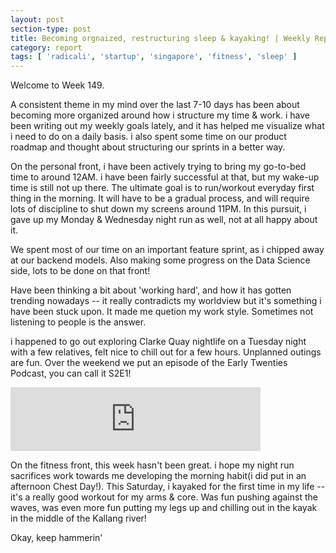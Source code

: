 ```yaml
---
layout: post
section-type: post
title: Becoming orgnaized, restructuring sleep & kayaking! | Weekly Report 149
category: report
tags: [ 'radicali', 'startup', 'singapore', 'fitness', 'sleep' ]
---
```


Welcome to Week 149. 

A consistent theme in my mind over the last 7-10 days has been about becoming more organized around how i structure my time & work. i have been writing out my weekly goals lately, and it has helped me visualize what i need to do on a daily basis. i also spent some time on our product roadmap and thought about structuring our sprints in a better way.

On the personal front, i have been actively trying to bring my go-to-bed time to around 12AM. i have been fairly successful at that, but my wake-up time is still not up there. The ultimate goal is to run/workout everyday first thing in the morning. It will have to be a gradual process, and will require lots of discipline to shut down my screens around 11PM. In this pursuit, i gave up my Monday & Wednesday night run as well, not at all happy about it.

We spent most of our time on an important feature sprint, as i chipped away at our backend models. Also making some progress on the Data Science side, lots to be done on that front! 

Have been thinking a bit about 'working hard', and how it has gotten trending nowadays -- it really contradicts my worldview but it's something i have been stuck upon. It made me quetion my work style. Sometimes not listening to people is the answer.

i happened to go out exploring Clarke Quay nightlife on a Tuesday night with a few relatives, felt nice to chill out for a few hours. Unplanned outings are fun. Over the weekend we put an episode of the Early Twenties Podcast, you can call it S2E1!

<iframe src="https://anchor.fm/earlytwenties/embed/episodes/Charting-out-your-own-path--and-living-a-good-life---Guest-episode-with-Abhishek-Nayak-e4ka7s" height="102px" width="400px" frameborder="0" scrolling="no"></iframe>

On the fitness front, this week hasn't been great. i hope my night run sacrifices work towards me developing the morning habit(i did put in an afternoon Chest Day!). This Saturday, i kayaked for the first time in my life -- it's a really good workout for my arms & core. Was fun pushing against the waves, was even more fun putting my legs up and chilling out in the kayak in the middle of the Kallang river!

Okay, keep hammerin'
